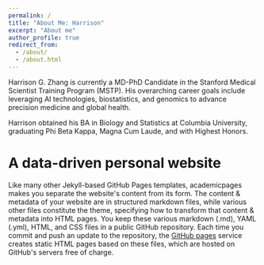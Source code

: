 ```yaml
---
permalink: /
title: "About Me: Harrison"
excerpt: "About me"
author_profile: true
redirect_from: 
  - /about/
  - /about.html
---
```


Harrison G. Zhang is currently a MD-PhD Candidate in the Stanford Medical Scientist Training Program (MSTP). His overarching career goals include leveraging AI technologies, biostatistics, and genomics to advance precision medicine and global health. 

Harrison obtained his BA in Biology and Statistics at Columbia University, graduating Phi Beta Kappa, Magna Cum Laude, and with Highest Honors. 


A data-driven personal website
======
Like many other Jekyll-based GitHub Pages templates, academicpages makes you separate the website's content from its form. The content & metadata of your website are in structured markdown files, while various other files constitute the theme, specifying how to transform that content & metadata into HTML pages. You keep these various markdown (.md), YAML (.yml), HTML, and CSS files in a public GitHub repository. Each time you commit and push an update to the repository, the [GitHub pages](https://pages.github.com/) service creates static HTML pages based on these files, which are hosted on GitHub's servers free of charge.

